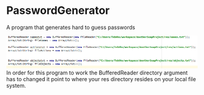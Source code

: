 # PasswordGenerator
A program that generates hard to guess passwords

![alt tag](https://raw.githubusercontent.com/teb0ho/PasswordGenerator/master/snip28oct.PNG)
In order for this program to work the BufferedReader directory argument has to changed it point to where your res directory resides on your local file system.
